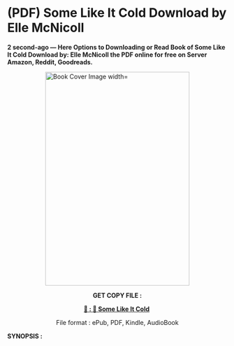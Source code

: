 # (PDF) Some Like It Cold Download by Elle McNicoll

<p><strong>2 second-ago &mdash; Here Options to Downloading or Read Book of Some Like It Cold Download by: Elle McNicoll the PDF online for free on Server Amazon, Reddit, Goodreads.</strong></p><p><a href="https://us.ebookarea.xyz/?book=203578890-some-like-it-cold"><img style="display: block; margin-left: auto; margin-right: auto;" src="https://i.gr-assets.com/images/S/compressed.photo.goodreads.com/books/1707344228l/203578890.jpg" alt="Book Cover Image width=" width="330" height="488" /></a></p><p style="text-align: center;"><strong>GET COPY FILE :</strong></p><p style="text-align: center;"><strong><a href="https://us.ebookarea.xyz/?book=203578890-some-like-it-cold" target="_blank" rel="noopener">📢 : 🔗 Some Like It Cold</a>&nbsp;</strong></p><p style="text-align: center;">File format : ePub, PDF, Kindle, AudioBook</p><p><strong>SYNOPSIS :</strong></p><p></p>
